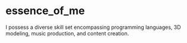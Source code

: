 # essence_of_me
I possess a diverse skill set encompassing programming languages, 3D modeling, music production, and content creation. 

